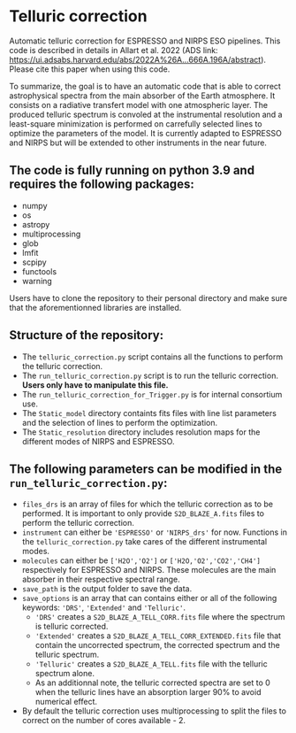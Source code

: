 # Telluric correction
Automatic telluric correction for ESPRESSO and NIRPS ESO pipelines. This code is described in details in Allart et al. 2022 (ADS link: https://ui.adsabs.harvard.edu/abs/2022A%26A...666A.196A/abstract). Please cite this paper when using this code.

To summarize, the goal is to have an automatic code that is able to correct astrophysical spectra from the main absorber of the Earth atmosphere. It consists on a radiative transfert model with one atmospheric layer. The produced telluric spectrum is convoled at the instrumental resolution and a least-square minimization is performed on carrefully selected lines to optimize the parameters of the model. It is currently adapted to ESPRESSO and NIRPS but will be extended to other instruments in the near future. 


## The code is fully running on python 3.9 and requires the following packages:

- numpy
- os
- astropy
- multiprocessing
- glob
- lmfit
- scpipy
- functools
- warning

Users have to clone the repository to their personal directory and make sure that the aforementionned libraries are installed.


## Structure of the repository:
- The `telluric_correction.py` script contains all the functions to perform the telluric correction. 
- The `run_telluric_correction.py` script is to run the telluric correction. **Users only have to manipulate this file.**
- The `run_telluric_correction_for_Trigger.py` is for internal consortium use.
- The `Static_model` directory containts fits files with line list parameters and the selection of lines to perform the optimization.
- The `Static_resolution` directory includes resolution maps for the different modes of NIRPS and ESPRESSO.


## The following parameters can be modified in the `run_telluric_correction.py`:
- `files_drs` is an array of files for which the telluric correction as to be performed. It is important to only provide `S2D_BLAZE_A.fits` files to perform the telluric correction.
- `instrument` can either be `'ESPRESSO'` or `'NIRPS_drs'` for now. Functions in the `telluric_correction.py` take cares of the different instrumental modes.
- `molecules` can either be `['H2O','O2']` or `['H2O,'O2','CO2','CH4']` respectively for ESPRESSO and NIRPS. These molecules are the main absorber in their respective spectral range.
- `save_path` is the output folder to save the data.
- `save_options` is an array that can contains either or all of the following keywords: `'DRS'`, `'Extended'` and `'Telluric'`. 
  - `'DRS'` creates a `S2D_BLAZE_A_TELL_CORR.fits` file where the spectrum is telluric corrected. 
  - `'Extended'` creates a `S2D_BLAZE_A_TELL_CORR_EXTENDED.fits` file that contain the uncorrected spectrum, the corrected spectrum and the telluric spectrum. 
  - `'Telluric'` creates a `S2D_BLAZE_A_TELL.fits` file with the telluric spectrum alone. 
  - As an additionnal note, the telluric corrected spectra are set to 0 when the telluric lines have an absorption larger 90% to avoid numerical effect.
- By default the telluric correction uses multiprocessing to split the files to correct on the number of cores available - 2.
